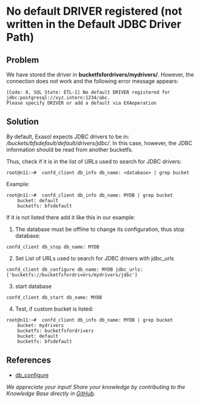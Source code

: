 # No default DRIVER registered (not written in the Default JDBC Driver Path)

## Problem

We have stored the driver in **bucketfsfordrivers/mydrivers/**. However, the connection does not work and the following error message appears: 

```text
[Code: 0, SQL State: ETL-1] No default DRIVER registered for jdbc:postgresql://xyz.intern:1234/abc.
Please specify DRIVER or add a default via EXAoperation
```

## Solution

By default, Exasol expects JDBC drivers to be in: */buckets/bfsdefault/default/drivers/jdbc/*.  In this case, however, the JDBC information should be read from another bucketfs.

Thus, check if it is in the list of URLs used to search for JDBC drivers:

```text
root@n11:~#  confd_client db_info db_name: <database> | grep bucket
```

Example:

```text
root@n11:~#  confd_client db_info db_name: MYDB | grep bucket
    bucket: default
    bucketfs: bfsdefault
```

If it is not listed there add it like this in our example:

1.  The database must be offline to change its configuration, thus stop database:

```text
confd_client db_stop db_name: MYDB
```

2. Set List of URLs used to search for JDBC drivers with jdbc_urls

```text
confd_client db_configure db_name: MYDB jdbc_urls: ['bucketfs://bucketfsfordrivers/mydrivers/jdbc']
```

3. start database

```text
confd_client db_start db_name: MYDB
``` 

4. Test, if custom bucket is listed:
   
```text
root@n11:~#  confd_client db_info db_name: MYDB | grep bucket
    bucket: mydrivers
    bucketfs: bucketfsfordrivers
    bucket: default
    bucketfs: bfsdefault
```

## References

* [db_configure](https://docs.exasol.com/db/latest/confd/jobs/db_configure.htm)

*We appreciate your input! Share your knowledge by contributing to the Knowledge Base directly in [GitHub](https://github.com/exasol/public-knowledgebase).*
